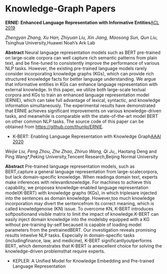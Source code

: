 # Knowledge-Graph Papers

**ERNIE: Enhanced Language Representation with Informative Entities**[ACL 2019](https://www.aclweb.org/anthology/P19-1139.pdf)

*Zhengyan Zhang, Xu Han, Zhiyuan Liu, Xin Jiang, Maosong Sun, Qun Liu*, Tsinghua University,Huawei Noah’s Ark Lab

**Abstract** Neural language representation models such as BERT pre-trained on large-scale corpora can well capture rich semantic patterns from plain text, and be fine-tuned to consistently improve the performance of various NLP tasks. However, the existing pre-trained language models rarely consider incorporating knowledge graphs (KGs), which can provide rich structured knowledge facts for better language understanding. We argue that informative entities in KGs can enhance language representation with external knowledge. In this paper, we utilize both large-scale textual corpora and KGs to train an enhanced language representation model (ERNIE), which can take full advantage of lexical, syntactic, and knowledge information simultaneously. The experimental results have demonstrated that ERNIE achieves significant improvements on various knowledge-driven tasks, and meanwhile is comparable with the state-of-the-art model BERT on other common NLP tasks. The source code of this paper can be obtained from https://github.com/thunlp/ERNIE.


- K-BERT: Enabling Language Representation with Knowledge Graph[AAAI 2020](https://arxiv.org/pdf/1909.07606v1.pdf)

*Weijie Liu, Peng Zhou, Zhe Zhao, Zhiruo Wang, Qi Ju,*, Haotang Deng and Ping Wang*,Peking University,Tencent Research,Beijing Normal University

**Abstract** Pre-trained language representation models, such as BERT,capture a general language representation from large-scalecorpora, but lack domain-specific knowledge. When readinga domain text, experts make inferences with relevantknowledge. For machines to achieve this capability, we proposea knowledge-enabled language representation model(K-BERT) with knowledge graphs (KGs), in which triplesare injected into the sentences as domain knowledge. However,too much knowledge incorporation may divert the sentencefrom its correct meaning, which is called knowledgenoise (KN) issue. To overcome KN, K-BERT introduces softpositionand visible matrix to limit the impact of knowledge.K-BERT can easily inject domain knowledge into the modelsby equipped with a KG without pre-training by-self becauseit is capable of loading model parameters from the pretrainedBERT. Our investigation reveals promising results intwelve NLP tasks. Especially in domain-specific tasks (includingfinance, law, and medicine), K-BERT significantlyoutperforms BERT, which demonstrates that K-BERT is anexcellent choice for solving the knowledge-driven problemsthat require experts.


- KEPLER: A Unified Model for Knowledge Embedding and Pre-trained Language Representation

